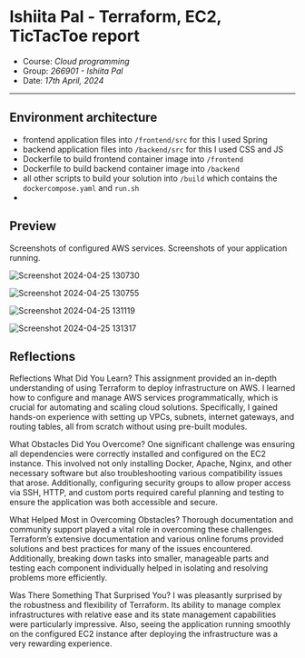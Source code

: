 # Ishiita Pal - Terraform, EC2, TicTacToe report

- Course: *Cloud programming*
- Group: *266901 - Ishiita Pal*
- Date: *17th April, 2024*

_____________________________________________________________________________________________________________________________________________________________________________________________________________________________

## Environment architecture  
- frontend application files into `/frontend/src` for this I used Spring
- backend application files into `/backend/src` for this I used CSS and JS
- Dockerfile to build frontend container image into `/frontend`
- Dockerfile to build backend container image into `/backend`
- all other scripts to build your solution into `/build` which contains the ` dockercompose.yaml` and `run.sh`
- 

## Preview

Screenshots of configured AWS services. Screenshots of your application running.

![Screenshot 2024-04-25 130730](https://github.com/pwr-cloudprogramming/a5-palishiita/assets/54171798/f9d9ec4a-48b8-4527-b60d-0d3f65fcd377)

![Screenshot 2024-04-25 130755](https://github.com/pwr-cloudprogramming/a5-palishiita/assets/54171798/5c734f87-7796-49be-852e-88c5284d765d)

![Screenshot 2024-04-25 131119](https://github.com/pwr-cloudprogramming/a5-palishiita/assets/54171798/a88889af-8ff6-4df6-84c4-3c5d6a0d5f8e)

![Screenshot 2024-04-25 131317](https://github.com/pwr-cloudprogramming/a5-palishiita/assets/54171798/0a0219c4-555f-4a8e-a020-36f3c4750f6a)


## Reflections

Reflections
What Did You Learn?
This assignment provided an in-depth understanding of using Terraform to deploy infrastructure on AWS. I learned how to configure and manage AWS services programmatically, which is crucial for automating and scaling cloud solutions. Specifically, I gained hands-on experience with setting up VPCs, subnets, internet gateways, and routing tables, all from scratch without using pre-built modules.

What Obstacles Did You Overcome?
One significant challenge was ensuring all dependencies were correctly installed and configured on the EC2 instance. This involved not only installing Docker, Apache, Nginx, and other necessary software but also troubleshooting various compatibility issues that arose. Additionally, configuring security groups to allow proper access via SSH, HTTP, and custom ports required careful planning and testing to ensure the application was both accessible and secure.

What Helped Most in Overcoming Obstacles?
Thorough documentation and community support played a vital role in overcoming these challenges. Terraform’s extensive documentation and various online forums provided solutions and best practices for many of the issues encountered. Additionally, breaking down tasks into smaller, manageable parts and testing each component individually helped in isolating and resolving problems more efficiently.

Was There Something That Surprised You?
I was pleasantly surprised by the robustness and flexibility of Terraform. Its ability to manage complex infrastructures with relative ease and its state management capabilities were particularly impressive. Also, seeing the application running smoothly on the configured EC2 instance after deploying the infrastructure was a very rewarding experience.



